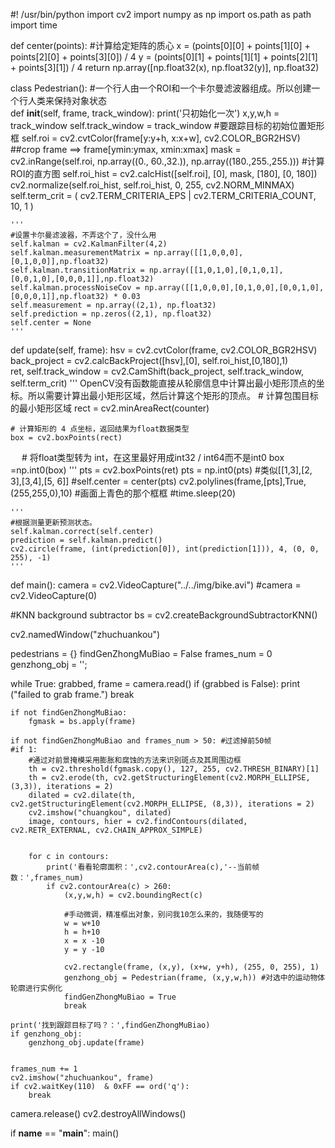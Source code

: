 #! /usr/bin/python
import cv2
import numpy as np
import os.path as path
import time
 
def center(points):
    #计算给定矩阵的质心
    x = (points[0][0] + points[1][0] + points[2][0] + points[3][0]) / 4
    y = (points[0][1] + points[1][1] + points[2][1] + points[3][1]) / 4
    return np.array([np.float32(x), np.float32(y)], np.float32)
 

 
class Pedestrian():
  #一个行人由一个ROI和一个卡尔曼滤波器组成。所以创建一个行人类来保持对象状态   
  def __init__(self, frame, track_window):
    print('只初始化一次')
    x,y,w,h = track_window
    self.track_window = track_window #要跟踪目标的初始位置矩形框
    self.roi = cv2.cvtColor(frame[y:y+h, x:x+w], cv2.COLOR_BGR2HSV) ##crop frame ==> frame[ymin:ymax, xmin:xmax]
    mask = cv2.inRange(self.roi, np.array((0., 60.,32.)), np.array((180.,255.,255.)))
    #计算ROI的直方图
    self.roi_hist = cv2.calcHist([self.roi], [0], mask, [180], [0, 180])
    cv2.normalize(self.roi_hist, self.roi_hist, 0, 255, cv2.NORM_MINMAX)
    self.term_crit = ( cv2.TERM_CRITERIA_EPS | cv2.TERM_CRITERIA_COUNT, 10, 1 )
 
    '''
    #设置卡尔曼滤波器，不弄这个了，没什么用
    self.kalman = cv2.KalmanFilter(4,2)
    self.kalman.measurementMatrix = np.array([[1,0,0,0],[0,1,0,0]],np.float32)
    self.kalman.transitionMatrix = np.array([[1,0,1,0],[0,1,0,1],[0,0,1,0],[0,0,0,1]],np.float32)
    self.kalman.processNoiseCov = np.array([[1,0,0,0],[0,1,0,0],[0,0,1,0],[0,0,0,1]],np.float32) * 0.03
    self.measurement = np.array((2,1), np.float32) 
    self.prediction = np.zeros((2,1), np.float32)
    self.center = None
    '''
     

 
  def update(self, frame):
    hsv = cv2.cvtColor(frame, cv2.COLOR_BGR2HSV)
    back_project = cv2.calcBackProject([hsv],[0], self.roi_hist,[0,180],1)    
    ret, self.track_window = cv2.CamShift(back_project, self.track_window, self.term_crit)
    '''
    OpenCV没有函数能直接从轮廓信息中计算出最小矩形顶点的坐标。所以需要计算出最小矩形区域，然后计算这个矩形的顶点。
    # 计算包围目标的最小矩形区域
    rect = cv2.minAreaRect(counter)

    # 计算矩形的 4 点坐标，返回结果为float数据类型
    box = cv2.boxPoints(rect)
    
　  # 将float类型转为 int，在这里最好用成int32 / int64而不是int0
    box =np.int0(box)
    '''
    pts = cv2.boxPoints(ret)
    pts = np.int0(pts) #类似[[1,3],[2, 3],[3,4],[5, 6]]
    #self.center = center(pts)
    cv2.polylines(frame,[pts],True, (255,255,0),10) #画面上青色的那个框框
    #time.sleep(20)
    
    
    '''
    #根据测量更新预测状态。
    self.kalman.correct(self.center)
    prediction = self.kalman.predict()
    cv2.circle(frame, (int(prediction[0]), int(prediction[1])), 4, (0, 0, 255), -1)
    '''
     
 
def main():
  camera = cv2.VideoCapture("../../img/bike.avi")
  #camera = cv2.VideoCapture(0)
   
  #KNN background subtractor
  bs = cv2.createBackgroundSubtractorKNN()
   
  cv2.namedWindow("zhuchuankou")
   
  pedestrians = {}
  findGenZhongMuBiao = False
  frames_num = 0
  genzhong_obj = '';
   
  while True:
    grabbed, frame = camera.read()
    if (grabbed is False):
      print ("failed to grab frame.")
      break
 
    if not findGenZhongMuBiao:
        fgmask = bs.apply(frame)
 
    if not findGenZhongMuBiao and frames_num > 50: #过滤掉前50帧
    #if 1: 
        #通过对前景掩模采用膨胀和腐蚀的方法来识别斑点及其周围边框
        th = cv2.threshold(fgmask.copy(), 127, 255, cv2.THRESH_BINARY)[1]
        th = cv2.erode(th, cv2.getStructuringElement(cv2.MORPH_ELLIPSE, (3,3)), iterations = 2)
        dilated = cv2.dilate(th, cv2.getStructuringElement(cv2.MORPH_ELLIPSE, (8,3)), iterations = 2)
        cv2.imshow("chuangkou", dilated)     
        image, contours, hier = cv2.findContours(dilated, cv2.RETR_EXTERNAL, cv2.CHAIN_APPROX_SIMPLE)
 
    
        for c in contours:
            print('看看轮廓面积：',cv2.contourArea(c),'--当前帧数：',frames_num)
            if cv2.contourArea(c) > 260:
                (x,y,w,h) = cv2.boundingRect(c)
                
                #手动微调，精准框出对象，别问我10怎么来的，我随便写的
                w = w+10
                h = h+10
                x = x -10
                y = y -10

                cv2.rectangle(frame, (x,y), (x+w, y+h), (255, 0, 255), 1)
                genzhong_obj = Pedestrian(frame, (x,y,w,h)) #对选中的运动物体轮廓进行实例化
                findGenZhongMuBiao = True
                break
    
    print('找到跟踪目标了吗？：',findGenZhongMuBiao)
    if genzhong_obj:
        genzhong_obj.update(frame)

    
    frames_num += 1
    cv2.imshow("zhuchuankou", frame)
    if cv2.waitKey(110)  & 0xFF == ord('q'):
        break
  camera.release()
  cv2.destroyAllWindows()
 
if __name__ == "__main__":
  main()
